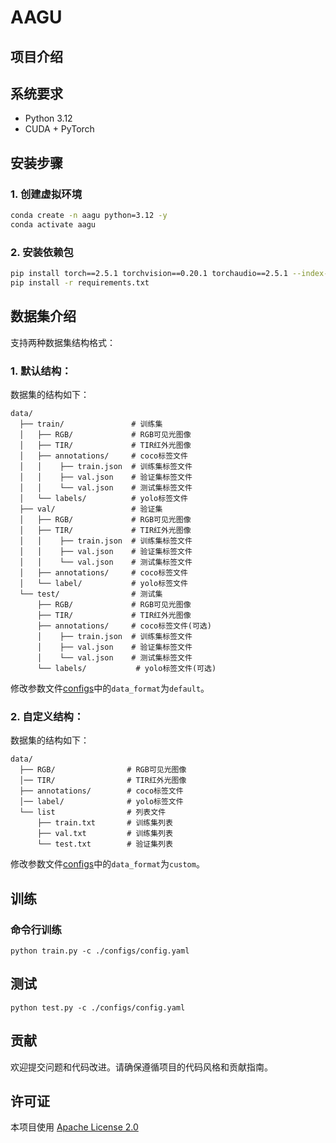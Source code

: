 # AAGU

## 项目介绍



## 系统要求

- Python 3.12
- CUDA + PyTorch

## 安装步骤

### 1. 创建虚拟环境

```bash
conda create -n aagu python=3.12 -y
conda activate aagu
```

### 2. 安装依赖包

```bash
pip install torch==2.5.1 torchvision==0.20.1 torchaudio==2.5.1 --index-url https://download.pytorch.org/whl/cu121      
pip install -r requirements.txt
```

## 数据集介绍
支持两种数据集结构格式：
### 1. 默认结构：
数据集的结构如下：
```text
data/
  ├── train/               # 训练集
  │   ├── RGB/             # RGB可见光图像
  │   ├── TIR/             # TIR红外光图像
  │   ├── annotations/     # coco标签文件
  │   │    ├── train.json  # 训练集标签文件
  │   │    ├── val.json    # 验证集标签文件
  │   │    └── val.json    # 测试集标签文件
  │   └── labels/          # yolo标签文件
  ├── val/                 # 验证集
  │   ├── RGB/             # RGB可见光图像
  │   ├── TIR/             # TIR红外光图像
  │   │    ├── train.json  # 训练集标签文件
  │   │    ├── val.json    # 验证集标签文件
  │   │    └── val.json    # 测试集标签文件
  │   ├── annotations/     # coco标签文件
  │   └── label/           # yolo标签文件    
  └── test/                # 测试集
      ├── RGB/             # RGB可见光图像
      ├── TIR/             # TIR红外光图像
      ├── annotations/     # coco标签文件(可选)
      │    ├── train.json  # 训练集标签文件
      │    ├── val.json    # 验证集标签文件
      │    └── val.json    # 测试集标签文件
      └── labels/           # yolo标签文件(可选)
```
修改参数文件[configs](./configs/config.yaml)中的`data_format`为`default`。

### 2. 自定义结构：
数据集的结构如下：
```text
data/
  ├── RGB/                # RGB可见光图像
  │── TIR/                # TIR红外光图像
  ├── annotations/        # coco标签文件
  │── label/              # yolo标签文件
  └── list                # 列表文件
      ├── train.txt       # 训练集列表
      ├── val.txt         # 训练集列表
      └── test.txt        # 验证集列表
```
修改参数文件[configs](./configs/config.yaml)中的`data_format`为`custom`。

## 训练

### 命令行训练
```shell
python train.py -c ./configs/config.yaml
```

## 测试
```shell
python test.py -c ./configs/config.yaml
```

## 贡献

欢迎提交问题和代码改进。请确保遵循项目的代码风格和贡献指南。

## 许可证

本项目使用 [Apache License 2.0](LICENSE)